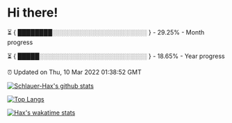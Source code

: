 # Hi there!

⏳ { ████████░░░░░░░░░░░░░░░░░░░░░░ } - 29.25% - Month progress

⏳ { █████░░░░░░░░░░░░░░░░░░░░░░░░░ } - 18.65% - Year progress

⏰ Updated on Thu, 10 Mar 2022 01:38:52 GMT


[![Schlauer-Hax's github stats](https://github-readme-stats.vercel.app/api?username=Schlauer-Hax&show_icons=true&theme=dark&count_private=true)](https://github.com/Schlauer-Hax)


[![Top Langs](https://github-readme-stats.vercel.app/api/top-langs/?username=Schlauer-Hax&layout=compact&theme=dark)](https://github.com/Schlauer-Hax?tab=repositories)


[![Hax's wakatime stats](https://github-readme-stats.vercel.app/api/wakatime?username=Hax&theme=dark)](https://wakatime.com/@Hax)

